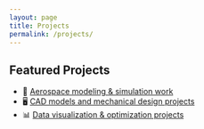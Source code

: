 ```yaml
---
layout: page
title: Projects
permalink: /projects/
---
```


## Featured Projects
- 🚀 [Aerospace modeling & simulation work](https://github.com/yourusername/aerospace-sim)  
- 🖥️ [CAD models and mechanical design projects](https://github.com/shawnroybal/Shawn-Roybal-Portfolio/blob/main/cad.md)  
- 📊 [Data visualization & optimization projects](https://github.com/yourusername/data-viz)  
